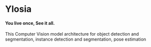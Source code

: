 # Ylosia
#### You live once, See it all. <br>
<p>This Computer Vision model architecture for object detection and segmentation, instance detection and segmentation, pose estimation </p>
